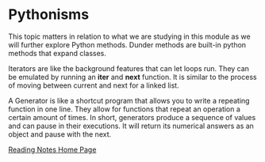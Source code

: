 # Pythonisms

This topic matters in relation to what we are studying in this module as we will further explore Python methods. Dunder methods are built-in python methods that expand classes. 

Iterators are like the background features that can let loops run. They can be emulated by running an __iter__ and __next__ function. It is similar to the process of moving between current and next for a linked list. 

A Generator is like a shortcut program that allows you to write a repeating function in one line. They allow for functions that repeat an operation a certain amount of times. In short, generators produce a sequence of values and can pause in their executions. It will return its numerical answers as an object and pause with the next. 

[Reading Notes Home Page](README.md)

